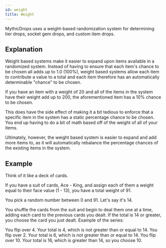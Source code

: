 ```yaml
---
id: weight
title: Weight
---
```


MythicDrops uses a weight-based randomization system for determining tier drops,
socket gem drops, and custom item drops.

## Explanation

Weight based systems make it easier to expand upon items available in a randomized system.
Instead of having to ensure that each item's chance to be chosen all adds up to 1.0 (100%),
weight based systems allow each item to contribute a value to a total and each item therefore
has an automatically determinable "chance" to be chosen.

If you have an item with a weight of 20 and all of the items in the system have their weight
add up to 200, the aforementioned item has a 10% chance to be chosen.

This does have the side effect of making it a bit tedious to enforce that a specific
item in the system has a static percentage chance to be chosen. You end up having to
do a bit of math based off of the weight of all of your items.

Ultimately, however, the weight based system is easier to expand and add more items to,
as it will automatically rebalance the percentage chances of the existing items in the
system.

## Example

Think of it like a deck of cards.

If you have a suit of cards, Ace - King, and assign each of them a weight equal to their face value (1 - 13), you have a total weight of 91.

You pick a random number between 0 and 91. Let's say it's 14.

You shuffle the cards from the suit and begin to deal them one at a time, adding each card to the previous cards you dealt. If the total is 14 or greater, you choose the card you just dealt. Example of the series:

You flip over 4. Your total is 4, which is not greater than or equal to 14.
You flip over 2. Your total is 6, which is not greater than or equal to 14.
You flip over 10. Your total is 16, which is greater than 14, so you choose 10.
